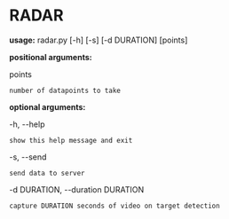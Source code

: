 # RADAR
**usage:** radar.py [-h] [-s] [-d DURATION] [points]

**positional arguments:**

  points
  
    number of datapoints to take

**optional arguments:**

  -h, --help            
  
    show this help message and exit

  -s, --send

    send data to server
  
  -d DURATION, --duration DURATION
  
    capture DURATION seconds of video on target detection
